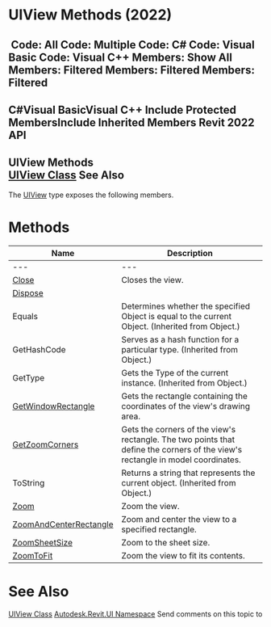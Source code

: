 # UIView Methods (2022)

﻿
 Code: All Code: Multiple Code: C# Code: Visual Basic Code: Visual C++  Members: Show All Members: Filtered Members: Filtered Members: Filtered   
---  
C#Visual BasicVisual C++
Include Protected MembersInclude Inherited Members
Revit 2022 API  
---  
UIView Methods  
[UIView Class](2a070256-00f0-5cab-1412-bee5bbfcfc5e.md "UIView Class") See Also  
---  
The [UIView](2a070256-00f0-5cab-1412-bee5bbfcfc5e.md "UIView Class") type exposes the following members.
# Methods
| Name | Description |
| --- | --- |
| --- | --- | --- |
| [Close](c60046d1-6fbd-6fc1-6f09-0aecdb3a7fe9.md "Close Method") | Closes the view. |
| [Dispose](53a0ecf2-3fdc-eebe-6601-24643436b357.md "Dispose Method") |
| Equals | Determines whether the specified Object is equal to the current Object. (Inherited from Object.) |
| GetHashCode | Serves as a hash function for a particular type.  (Inherited from Object.) |
| GetType | Gets the Type of the current instance. (Inherited from Object.) |
| [GetWindowRectangle](367a22fe-99b5-f4d8-e58b-881f65d15323.md "GetWindowRectangle Method") | Gets the rectangle containing the coordinates of the view's drawing area. |
| [GetZoomCorners](e60c8b1d-2678-4e2d-52db-c1d6567c789a.md "GetZoomCorners Method") | Gets the corners of the view's rectangle. The two points that define the corners of the view's rectangle in model coordinates. |
| ToString | Returns a string that represents the current object. (Inherited from Object.) |
| [Zoom](3087295d-ef9e-692c-9d4f-a4fdaad5f748.md "Zoom Method") | Zoom the view. |
| [ZoomAndCenterRectangle](d032146c-1fe9-82b8-74f1-0b62fb4fd097.md "ZoomAndCenterRectangle Method") | Zoom and center the view to a specified rectangle. |
| [ZoomSheetSize](f617e2b6-b749-9390-3001-e56ed91eaab4.md "ZoomSheetSize Method") | Zoom to the sheet size. |
| [ZoomToFit](535f4910-37e0-0f46-924a-443899587d95.md "ZoomToFit Method") | Zoom the view to fit its contents. |

# See Also
[UIView Class](2a070256-00f0-5cab-1412-bee5bbfcfc5e.md "UIView Class")
[Autodesk.Revit.UI Namespace](e86fd90a-8957-02a6-da7f-ced248966e3e.md "Autodesk.Revit.UI Namespace")
Send comments on this topic to 